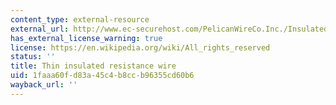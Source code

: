 ```yaml
---
content_type: external-resource
external_url: http://www.ec-securehost.com/PelicanWireCo.Inc./Insulated_Resistance_Wire.html
has_external_license_warning: true
license: https://en.wikipedia.org/wiki/All_rights_reserved
status: ''
title: Thin insulated resistance wire
uid: 1faaa60f-d83a-45c4-b8cc-b96355cd60b6
wayback_url: ''
---
```

